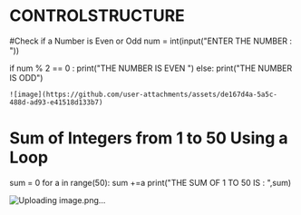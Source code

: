 # CONTROLSTRUCTURE
 #Check if a Number is Even or Odd
num = int(input("ENTER THE NUMBER : "))

if num % 2 == 0 :
    print("THE NUMBER IS EVEN ")
else:
    print("THE NUMBER IS ODD")



    ![image](https://github.com/user-attachments/assets/de167d4a-5a5c-488d-ad93-e41518d133b7)



 # Sum of Integers from 1 to 50 Using a Loop
 sum = 0
for a in range(50):
    sum +=a 
print("THE SUM OF 1 TO 50 IS : ",sum)



![Uploading image.png…]()
